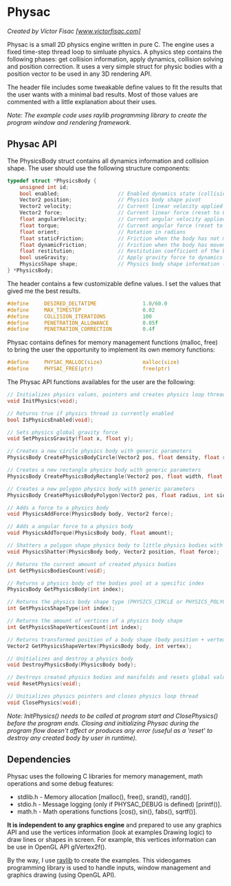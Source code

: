 # Physac
_Created by Víctor Fisac [www.victorfisac.com]_

Physac is a small 2D physics engine written in pure C. The engine uses a fixed time-step thread loop to simluate physics.
A physics step contains the following phases: get collision information, apply dynamics, collision solving and position correction. It uses
a very simple struct for physic bodies with a position vector to be used in any 3D rendering API.

The header file includes some tweakable define values to fit the results that the user wants with a minimal bad results. Most of those values are commented with a little explanation about their uses.

_Note: The example code uses raylib programming library to create the program window and rendering framework._

Physac API
-----

The PhysicsBody struct contains all dynamics information and collision shape. The user should use the following structure components:
```c
typedef struct *PhysicsBody {
    unsigned int id;
    bool enabled;                   // Enabled dynamics state (collisions are calculated anyway)
    Vector2 position;               // Physics body shape pivot
    Vector2 velocity;               // Current linear velocity applied to position
    Vector2 force;                  // Current linear force (reset to 0 every step)
    float angularVelocity;          // Current angular velocity applied to orient
    float torque;                   // Current angular force (reset to 0 every step)
    float orient;                   // Rotation in radians
    float staticFriction;           // Friction when the body has not movement (0 to 1)
    float dynamicFriction;          // Friction when the body has movement (0 to 1)
    float restitution;              // Restitution coefficient of the body (0 to 1)
    bool useGravity;                // Apply gravity force to dynamics
    PhysicsShape shape;             // Physics body shape information (type, radius, vertices, normals)
} *PhysicsBody;
```
The header contains a few customizable define values. I set the values that gived me the best results.

```c
#define     DESIRED_DELTATIME               1.0/60.0
#define     MAX_TIMESTEP                    0.02
#define     COLLISION_ITERATIONS            100
#define     PENETRATION_ALLOWANCE           0.05f
#define     PENETRATION_CORRECTION          0.4f
```

Physac contains defines for memory management functions (malloc, free) to bring the user the opportunity to implement its own memory functions:

```c
#define     PHYSAC_MALLOC(size)             malloc(size)
#define     PHYSAC_FREE(ptr)                free(ptr)
```

The Physac API functions availables for the user are the following:

```c
// Initializes physics values, pointers and creates physics loop thread
void InitPhysics(void);

// Returns true if physics thread is currently enabled
bool IsPhysicsEnabled(void);

// Sets physics global gravity force
void SetPhysicsGravity(float x, float y);

// Creates a new circle physics body with generic parameters
PhysicsBody CreatePhysicsBodyCircle(Vector2 pos, float density, float radius);

// Creates a new rectangle physics body with generic parameters
PhysicsBody CreatePhysicsBodyRectangle(Vector2 pos, float width, float height, float density);

// Creates a new polygon physics body with generic parameters
PhysicsBody CreatePhysicsBodyPolygon(Vector2 pos, float radius, int sides, float density);

// Adds a force to a physics body
void PhysicsAddForce(PhysicsBody body, Vector2 force);

// Adds a angular force to a physics body
void PhysicsAddTorque(PhysicsBody body, float amount);

// Shatters a polygon shape physics body to little physics bodies with explosion force
void PhysicsShatter(PhysicsBody body, Vector2 position, float force);

// Returns the current amount of created physics bodies
int GetPhysicsBodiesCount(void);

// Returns a physics body of the bodies pool at a specific index
PhysicsBody GetPhysicsBody(int index);

// Returns the physics body shape type (PHYSICS_CIRCLE or PHYSICS_POLYGON)
int GetPhysicsShapeType(int index);

// Returns the amount of vertices of a physics body shape
int GetPhysicsShapeVerticesCount(int index);

// Returns transformed position of a body shape (body position + vertex transformed position)
Vector2 GetPhysicsShapeVertex(PhysicsBody body, int vertex);

// Unitializes and destroy a physics body
void DestroyPhysicsBody(PhysicsBody body);

// Destroys created physics bodies and manifolds and resets global values
void ResetPhysics(void);

// Unitializes physics pointers and closes physics loop thread
void ClosePhysics(void);
```
_Note: InitPhysics() needs to be called at program start and ClosePhysics() before the program ends. Closing and initializing Physac during the program flow doesn't affect or produces any error (useful as a 'reset' to destroy any created body by user in runtime)._

Dependencies
-----

Physac uses the following C libraries for memory management, math operations and some debug features:

   *  stdlib.h - Memory allocation [malloc(), free(), srand(), rand()].
   *  stdio.h  - Message logging (only if PHYSAC_DEBUG is defined) [printf()].
   *  math.h   - Math operations functions [cos(), sin(), fabs(), sqrtf()].

**It is independent to any graphics engine** and prepared to use any graphics API and use the vertices information (look at examples Drawing logic) to draw lines or shapes in screen. For example, this vertices information can be use in OpenGL API glVertex2f().

By the way, I use [raylib](http://www.raylib.com) to create the examples. This videogames programming library is used to handle inputs, window management and graphics drawing (using OpenGL API).
